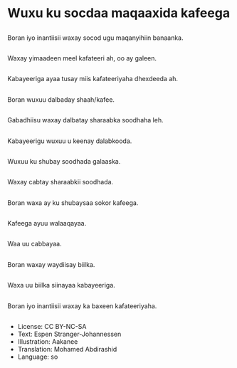 # Wuxu ku socdaa maqaaxida kafeega

##
Boran iyo inantiisii waxay socod ugu maqanyihiin banaanka.

##
Waxay yimaadeen meel kafateeri ah, oo ay galeen.

##
Kabayeeriga ayaa tusay miis kafateeriyaha dhexdeeda ah.

##
Boran wuxuu dalbaday shaah/kafee.

##
Gabadhiisu waxay dalbatay sharaabka soodhaha leh.

##
Kabayeerigu wuxuu u keenay dalabkooda.

##
Wuxuu ku shubay soodhada galaaska.

##
Waxay cabtay sharaabkii soodhada.

##
Boran waxa ay ku shubaysaa sokor kafeega.

##
Kafeega ayuu walaaqayaa.

##
Waa uu cabbayaa.

##
Boran waxay waydiisay biilka.

##
Waxa uu biilka siinayaa kabayeeriga.

##
Boran iyo inantiisii waxay ka baxeen kafateeriyaha.

##
* License: CC BY-NC-SA
* Text: Espen Stranger-Johannessen
* Illustration: Aakanee
* Translation: Mohamed Abdirashid
* Language: so
